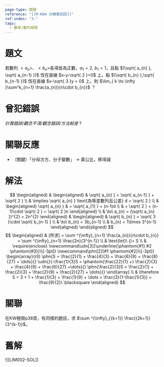 ```yaml
---
page-type: 錯題
reference: "[[M-KW4 分模第四回]]"
ref-index: "3."
tags:
  - 數學/數列極限
---
```

# 題文
若數列 $<a_{n}>$、$<b_{n}>$各項皆為正數，$a_{1}=2,\ b_{1}=1$，且點 $(\sqrt{ a_{n} }, \sqrt{ a_{n-1} })$ 恆在直線 $x-y-\sqrt{ 2 }=0$ 上，點 $(\sqrt{ b_{n} },\sqrt{ b_{n-1} })$ 恆在直線 $x-\sqrt{ 3 }y = 0$ 上，則 $\lim_{ k \to \infty }\sum^k_{n=1} \frac{a_{n}}{n\cdot b_{n}}$ ？
# 曾犯錯誤
*計算錯誤/觀念不清/觀念錯誤/方法較差*
?
# 關聯反應
- （關鍵）「分母次方、分子變數」 -> 乘公比，移項減
# 解法
$$
\begin{aligned}
 & \begin{aligned}
 & \sqrt{ a_{n} } = \sqrt{ a_{n-1} } + \sqrt{ 2 }  \\
 & \implies \sqrt{ a_{n} } \text{為等差數列且公差} d = \sqrt{ 2 } \\
 & \begin{aligned}
\sqrt{ a_{n} }  & = \sqrt{ a_{1} } + (n-1)d \\
 & = \sqrt{ 2 } + (n-1)\cdot \sqrt{ 2 } = \sqrt{ 2 }n
\end{aligned} \\
 & \to\ a_{n} = (\sqrt{ a_{n} })^{2} = 2n^{2}
\end{aligned}  & \begin{aligned}
 & \sqrt{ b_{n} } = \sqrt{ 3 }\cdot \sqrt{ b_{n-1} } \\
 & \to\ b_{n} = 3b_{n-1} \\
 & b_{n} = 1\times 3^{n-1}
\end{aligned}
\end{aligned}
$$
$$
\begin{aligned}
 & (所求) = \sum ^{\infty}_{n=1} \frac{a_{n}}{n\cdot b_{n}} = \sum ^{\infty}_{n=1} \frac{2n}{3^{n-1}} \\
 & \text{let}\ ()= S \\
  & \require{enclose} 
\newcommand\udn[3]{\underline{\phantom{#1} #2 \phantom{#3}}\\[-3pt]}
\newcommand\phn[2]{#1 \phantom{#2}\\[-3pt]}
\begin{array}{rll} 
\phn{S = \frac{2}{1} + \frac{4}{3} + \frac{6}{9} + \frac{8}{27} + \dots}{}
\udn{}{-\frac{1}{3}S = \phantom{\frac{22}{1} +}  \frac{2}{3} + \frac{4}{9} + \frac{6}{27} +\dots}{}
\phn{\frac{2}{3}S = \frac{2}{1} + \frac{2}{3} + \frac{2}{9} + \frac{2}{27} + \dots}{}
\end{array} \\
 & \therefore S = 3 + 1 + \frac{1}{3} + \frac{1}{9} + \dots = \frac{3}{1-\frac{1}{3}} = \frac{9}{2}\ \blacksquare
\end{aligned}
$$
# 關聯
在KW極限p38頁，有同樣的題目，求 $\sum ^{\infty}_{{k=1}} \frac{{2k+1}}{3^{k-1}}$。
# 舊解
![[LIM002-SOL]]